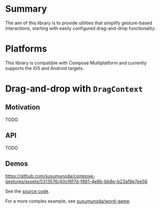# Summary
The aim of this library is to provide utilities that simplify gesture-based interactions, starting with easily configured drag-and-drop functionality.

# Platforms
This library is compatible with Compose Multiplatform and currently supports the iOS and Android targets.

# Drag-and-drop with `DragContext`
## Motivation
TODO

## API
TODO

## Demos
https://github.com/susumunoda/compose-gestures/assets/5313576/40cf6f7d-f881-4e8b-bb8e-b23a19e7ee56

See the [source code](https://github.com/susumunoda/compose-gestures/blob/main/demo-app/src/main/java/com/susumunoda/compose/gestures/demo/CoinJars.kt).

For a more complex example, see [susumunoda/word-game](https://github.com/susumunoda/word-game).

